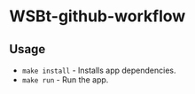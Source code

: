 # WSBt-github-workflow

## Usage
- `make install` - Installs app dependencies. 
- `make run` - Run the app.